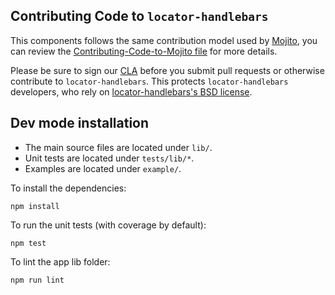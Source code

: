 Contributing Code to `locator-handlebars`
----------------------------------

This components follows the same contribution model used by [Mojito][], you can
review the [Contributing-Code-to-Mojito file][] for more details.

Please be sure to sign our [CLA][] before you submit pull requests or otherwise contribute to `locator-handlebars`. This protects `locator-handlebars` developers, who rely on [locator-handlebars's BSD license][].

[locator-handlebars's BSD license]: https://github.com/yahoo/locator-handlebars/blob/master/LICENSE.txt
[CLA]: http://developer.yahoo.com/cocktails/mojito/cla/
[Mojito]: https://github.com/yahoo/mojito
[Contributing-Code-to-Mojito file]: https://github.com/yahoo/mojito/wiki/Contributing-Code-to-Mojito

Dev mode installation
---------------------

- The main source files are located under `lib/`.
- Unit tests are located under `tests/lib/*`.
- Examples are located under `example/`.

To install the dependencies:

    npm install

To run the unit tests (with coverage by default):

    npm test

To lint the app lib folder:

    npm run lint
